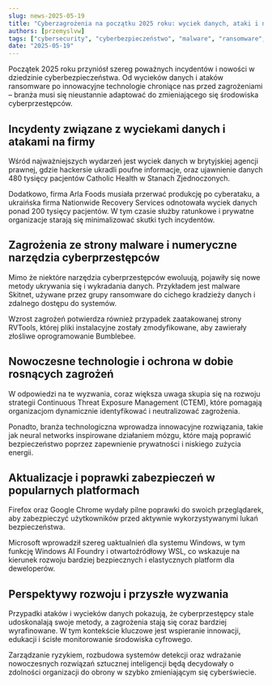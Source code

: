 ```yaml
---
slug: news-2025-05-19
title: "Cyberzagrożenia na początku 2025 roku: wyciek danych, ataki i nowoczesne rozwiązania zabezpieczeń"
authors: [przemyslvw]
tags: ["cybersecurity", "cyberbezpieczeństwo", "malware", "ransomware", "vulnerabilities", "exploits", "privacy"]
date: "2025-05-19"
---
```


Początek 2025 roku przyniósł szereg poważnych incydentów i nowości w dziedzinie cyberbezpieczeństwa. Od wycieków danych i ataków ransomware po innowacyjne technologie chroniące nas przed zagrożeniami – branża musi się nieustannie adaptować do zmieniającego się środowiska cyberprzestępców.

## Incydenty związane z wyciekami danych i atakami na firmy

Wśród najważniejszych wydarzeń jest wyciek danych w brytyjskiej agencji prawnej, gdzie hackersie ukradli poufne informacje, oraz ujawnienie danych 480 tysięcy pacjentów Catholic Health w Stanach Zjednoczonych.

Dodatkowo, firma Arla Foods musiała przerwać produkcję po cyberataku, a ukraińska firma Nationwide Recovery Services odnotowała wyciek danych ponad 200 tysięcy pacjentów. W tym czasie służby ratunkowe i prywatne organizacje starają się minimalizować skutki tych incydentów.


## Zagrożenia ze strony malware i numeryczne narzędzia cyberprzestępców

Mimo że niektóre narzędzia cyberprzestępców ewoluują, pojawiły się nowe metody ukrywania się i wykradania danych. Przykładem jest malware Skitnet, używane przez grupy ransomware do cichego kradzieży danych i zdalnego dostępu do systemów.

Wzrost zagrożeń potwierdza również przypadek zaatakowanej strony RVTools, której pliki instalacyjne zostały zmodyfikowane, aby zawierały złośliwe oprogramowanie Bumblebee.


## Nowoczesne technologie i ochrona w dobie rosnących zagrożeń

W odpowiedzi na te wyzwania, coraz większa uwaga skupia się na rozwoju strategii Continuous Threat Exposure Management (CTEM), które pomagają organizacjom dynamicznie identyfikować i neutralizować zagrożenia.

Ponadto, branża technologiczna wprowadza innowacyjne rozwiązania, takie jak neural networks inspirowane działaniem mózgu, które mają poprawić bezpieczeństwo poprzez zapewnienie prywatności i niskiego zużycia energii.


## Aktualizacje i poprawki zabezpieczeń w popularnych platformach

Firefox oraz Google Chrome wydały pilne poprawki do swoich przeglądarek, aby zabezpieczyć użytkowników przed aktywnie wykorzystywanymi lukań bezpieczeństwa.

Microsoft wprowadził szereg uaktualnień dla systemu Windows, w tym funkcję Windows AI Foundry i otwartoźródłowy WSL, co wskazuje na kierunek rozwoju bardziej bezpiecznych i elastycznych platform dla deweloperów.


## Perspektywy rozwoju i przyszłe wyzwania

Przypadki ataków i wycieków danych pokazują, że cyberprzestępcy stale udoskonalają swoje metody, a zagrożenia stają się coraz bardziej wyrafinowane. W tym kontekście kluczowe jest wspieranie innowacji, edukacji i ścisłe monitorowanie środowiska cyfrowego.

Zarządzanie ryzykiem, rozbudowa systemów detekcji oraz wdrażanie nowoczesnych rozwiązań sztucznej inteligencji będą decydowały o zdolności organizacji do obrony w szybko zmieniającym się cyberświecie.


